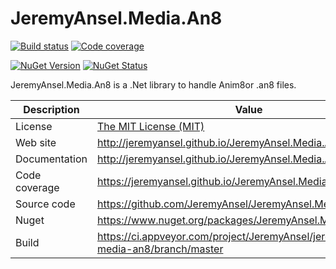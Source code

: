 # JeremyAnsel.Media.An8

[![Build status](https://ci.appveyor.com/api/projects/status/nmrjb00whus9b811/branch/master?svg=true)](https://ci.appveyor.com/project/JeremyAnsel/jeremyansel-media-an8/branch/master)
[![Code coverage](https://jeremyansel.github.io/JeremyAnsel.Media.An8/coverage/badge_combined.svg)](https://jeremyansel.github.io/JeremyAnsel.Media.An8/coverage/)

[![NuGet Version](https://buildstats.info/nuget/JeremyAnsel.Media.An8)](https://www.nuget.org/packages/JeremyAnsel.Media.An8)
[![NuGet Status](http://nugetstatus.com/JeremyAnsel.Media.An8.png)](http://nugetstatus.com/packages/JeremyAnsel.Media.An8)

JeremyAnsel.Media.An8 is a .Net library to handle Anim8or .an8 files.

Description     | Value
----------------|----------------
License         | [The MIT License (MIT)](https://github.com/JeremyAnsel/JeremyAnsel.Media.An8/blob/master/LICENSE.txt)
Web site        | http://jeremyansel.github.io/JeremyAnsel.Media.An8
Documentation   | http://jeremyansel.github.io/JeremyAnsel.Media.An8/doc/
Code coverage   | https://jeremyansel.github.io/JeremyAnsel.Media.An8/coverage/
Source code     | https://github.com/JeremyAnsel/JeremyAnsel.Media.An8
Nuget           | https://www.nuget.org/packages/JeremyAnsel.Media.An8
Build           | https://ci.appveyor.com/project/JeremyAnsel/jeremyansel-media-an8/branch/master
